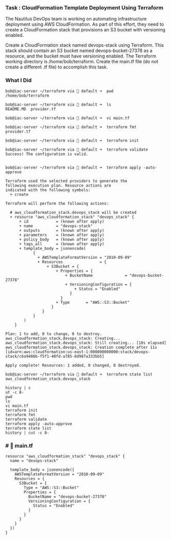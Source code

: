 ### Task : CloudFormation Template Deployment Using Terraform

The Nautilus DevOps team is working on automating infrastructure deployment using AWS CloudFormation. As part of this effort, they need to create a CloudFormation stack that provisions an S3 bucket with versioning enabled.

Create a CloudFormation stack named devops-stack using Terraform. This stack should contain an S3 bucket named devops-bucket-27378 as a resource, and the bucket must have versioning enabled. The Terraform working directory is /home/bob/terraform. Create the main.tf file (do not create a different .tf file) to accomplish this task.

### What I Did

```
bob@iac-server ~/terraform via 💠 default ➜  pwd
/home/bob/terraform

bob@iac-server ~/terraform via 💠 default ➜  ls
README.MD  provider.tf

bob@iac-server ~/terraform via 💠 default ➜  vi main.tf

bob@iac-server ~/terraform via 💠 default ➜  terraform fmt
provider.tf

bob@iac-server ~/terraform via 💠 default ➜  terraform init

bob@iac-server ~/terraform via 💠 default ➜  terraform validate
Success! The configuration is valid.


bob@iac-server ~/terraform via 💠 default ➜  terraform apply -auto-approve

Terraform used the selected providers to generate the
following execution plan. Resource actions are
indicated with the following symbols:
  + create

Terraform will perform the following actions:

  # aws_cloudformation_stack.devops_stack will be created
  + resource "aws_cloudformation_stack" "devops_stack" {
      + id            = (known after apply)
      + name          = "devops-stack"
      + outputs       = (known after apply)
      + parameters    = (known after apply)
      + policy_body   = (known after apply)
      + tags_all      = (known after apply)
      + template_body = jsonencode(
            {
              + AWSTemplateFormatVersion = "2010-09-09"
              + Resources                = {
                  + S3Bucket = {
                      + Properties = {
                          + BucketName              = "devops-bucket-27378"
                          + VersioningConfiguration = {
                              + Status = "Enabled"
                            }
                        }
                      + Type       = "AWS::S3::Bucket"
                    }
                }
            }
        )
    }

Plan: 1 to add, 0 to change, 0 to destroy.
aws_cloudformation_stack.devops_stack: Creating...
aws_cloudformation_stack.devops_stack: Still creating... [10s elapsed]
aws_cloudformation_stack.devops_stack: Creation complete after 11s [id=arn:aws:cloudformation:us-east-1:000000000000:stack/devops-stack/c6a9486b-f5f1-40fd-a785-8d987a333bb5]

Apply complete! Resources: 1 added, 0 changed, 0 destroyed.

bob@iac-server ~/terraform via 💠 default ➜  terraform state list
aws_cloudformation_stack.devops_stack
```

```
history | c
ut -c 8-
pwd
ls
vi main.tf
terraform init
terraform fmt
terraform validate
terraform apply -auto-approve
terraform state list
history | cut -c 8-
```

### # 💠 main.tf
```
resource "aws_cloudformation_stack" "devops_stack" {
  name = "devops-stack"

  template_body = jsonencode({
    AWSTemplateFormatVersion = "2010-09-09"
    Resources = {
      S3Bucket = {
        Type = "AWS::S3::Bucket"
        Properties = {
          BucketName = "devops-bucket-27378"
          VersioningConfiguration = {
            Status = "Enabled"
          }
        }
      }
    }
  })
}
```


